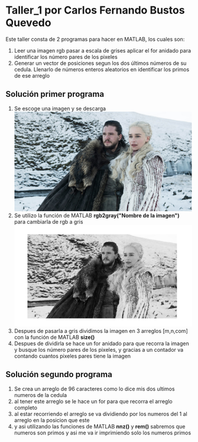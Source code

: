 # Taller_1 por Carlos Fernando Bustos Quevedo
Este taller consta de 2 programas para hacer en MATLAB, los cuales son:
1. Leer una imagen rgb pasar a escala de grises aplicar el for anidado para identificar los número pares de los pixeles
2. Generar un vector de posiciones segun los dos últimos números de su cedula. Llenarlo de números enteros aleatorios en identificar los primos de ese arreglo
## Solución primer programa
1. Se escoge una imagen y se descarga <img src="/imagenes/imagen.jpg " />
2. Se utilizo la función de MATLAB **rgb2gray("Nombre de la imagen")** para cambiarla de rgb a gris <img src="/imagenes/imagen_grices.PNG" />
3. Despues de pasarla a gris dividimos la imagen en 3 arreglos [m,n,com] con la función de MATLAB **size()**
4. Despues de dividirla se hace un for anidado para que recorra la imagen y busque los número pares de los pixeles, y gracias a un contador va contando cuantos pixeles pares tiene la imagen
## Solución segundo programa
1. Se crea un arreglo de 96 caracteres como lo dice mis dos ultimos numeros de la cedula
2. al tener este arreglo se le hace un for para que recorra el arreglo completo 
3. al estar recorriendo el arreglo se va dividiendo por los numeros del 1 al arreglo en la posicion que este 
4. y asi utilizando las funciones de MATLAB **nnz()** y **rem()** sabremos que numeros son primos y asi me va ir imprimiendo solo los numeros primos 


